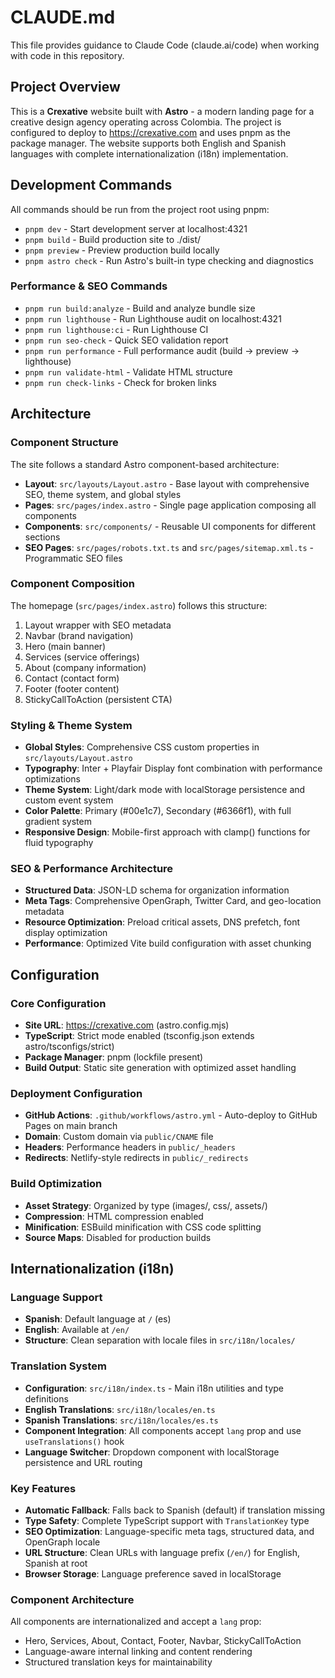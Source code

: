 # CLAUDE.md

This file provides guidance to Claude Code (claude.ai/code) when working with code in this repository.

## Project Overview

This is a **Crexative** website built with **Astro** - a modern landing page for a creative design agency operating across Colombia. The project is configured to deploy to https://crexative.com and uses pnpm as the package manager. The website supports both English and Spanish languages with complete internationalization (i18n) implementation.

## Development Commands

All commands should be run from the project root using pnpm:

- `pnpm dev` - Start development server at localhost:4321
- `pnpm build` - Build production site to ./dist/
- `pnpm preview` - Preview production build locally
- `pnpm astro check` - Run Astro's built-in type checking and diagnostics

### Performance & SEO Commands
- `pnpm run build:analyze` - Build and analyze bundle size
- `pnpm run lighthouse` - Run Lighthouse audit on localhost:4321
- `pnpm run lighthouse:ci` - Run Lighthouse CI
- `pnpm run seo-check` - Quick SEO validation report
- `pnpm run performance` - Full performance audit (build → preview → lighthouse)
- `pnpm run validate-html` - Validate HTML structure
- `pnpm run check-links` - Check for broken links

## Architecture

### Component Structure
The site follows a standard Astro component-based architecture:

- **Layout**: `src/layouts/Layout.astro` - Base layout with comprehensive SEO, theme system, and global styles
- **Pages**: `src/pages/index.astro` - Single page application composing all components
- **Components**: `src/components/` - Reusable UI components for different sections
- **SEO Pages**: `src/pages/robots.txt.ts` and `src/pages/sitemap.xml.ts` - Programmatic SEO files

### Component Composition
The homepage (`src/pages/index.astro`) follows this structure:
1. Layout wrapper with SEO metadata
2. Navbar (brand navigation)
3. Hero (main banner)
4. Services (service offerings)
5. About (company information)
6. Contact (contact form)
7. Footer (footer content)
8. StickyCallToAction (persistent CTA)

### Styling & Theme System
- **Global Styles**: Comprehensive CSS custom properties in `src/layouts/Layout.astro`
- **Typography**: Inter + Playfair Display font combination with performance optimizations
- **Theme System**: Light/dark mode with localStorage persistence and custom event system
- **Color Palette**: Primary (#00e1c7), Secondary (#6366f1), with full gradient system
- **Responsive Design**: Mobile-first approach with clamp() functions for fluid typography

### SEO & Performance Architecture
- **Structured Data**: JSON-LD schema for organization information
- **Meta Tags**: Comprehensive OpenGraph, Twitter Card, and geo-location metadata
- **Resource Optimization**: Preload critical assets, DNS prefetch, font display optimization
- **Performance**: Optimized Vite build configuration with asset chunking

## Configuration

### Core Configuration
- **Site URL**: https://crexative.com (astro.config.mjs)
- **TypeScript**: Strict mode enabled (tsconfig.json extends astro/tsconfigs/strict)
- **Package Manager**: pnpm (lockfile present)
- **Build Output**: Static site generation with optimized asset handling

### Deployment Configuration
- **GitHub Actions**: `.github/workflows/astro.yml` - Auto-deploy to GitHub Pages on main branch
- **Domain**: Custom domain via `public/CNAME` file
- **Headers**: Performance headers in `public/_headers`
- **Redirects**: Netlify-style redirects in `public/_redirects`

### Build Optimization
- **Asset Strategy**: Organized by type (images/, css/, assets/)
- **Compression**: HTML compression enabled
- **Minification**: ESBuild minification with CSS code splitting
- **Source Maps**: Disabled for production builds

## Internationalization (i18n)

### Language Support
- **Spanish**: Default language at `/` (es)
- **English**: Available at `/en/`
- **Structure**: Clean separation with locale files in `src/i18n/locales/`

### Translation System
- **Configuration**: `src/i18n/index.ts` - Main i18n utilities and type definitions
- **English Translations**: `src/i18n/locales/en.ts`
- **Spanish Translations**: `src/i18n/locales/es.ts`
- **Component Integration**: All components accept `lang` prop and use `useTranslations()` hook
- **Language Switcher**: Dropdown component with localStorage persistence and URL routing

### Key Features
- **Automatic Fallback**: Falls back to Spanish (default) if translation missing
- **Type Safety**: Complete TypeScript support with `TranslationKey` type
- **SEO Optimization**: Language-specific meta tags, structured data, and OpenGraph locale
- **URL Structure**: Clean URLs with language prefix (`/en/`) for English, Spanish at root
- **Browser Storage**: Language preference saved in localStorage

### Component Architecture
All components are internationalized and accept a `lang` prop:
- Hero, Services, About, Contact, Footer, Navbar, StickyCallToAction
- Language-aware internal linking and content rendering
- Structured translation keys for maintainability
